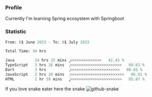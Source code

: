 ### Profile 

Currently I'm learning Spring ecosystem with Springboot

### Statistic
<!--START_SECTION:waka-->

```python
From: 01 June 2023 - To: 01 July 2023

Total Time: 34 hrs

Java         14 hrs 25 mins  ͎͎͎͎͎͎͎͎͎͎̝>>>>>>>>>>>>>>   42.43 %
TypeScript   3 hrs 16 mins   ͎͎>>>>>>>>>>>>>>>>>>>>>>>   09.63 %
Dart         3 hrs           ͎͎͕>>>>>>>>>>>>>>>>>>>>>>   08.83 %
JavaScript   2 hrs 20 mins   ͎>>>>>>>>>>>>>>>>>>>>>>>>   06.91 %
HTML         1 hr 59 mins    ͎͚>>>>>>>>>>>>>>>>>>>>>>>   05.87 %
```

<!--END_SECTION:waka-->

If you love snake eater here the snake 
<picture>
  <source media="(prefers-color-scheme: dark)" srcset="https://github.com/pradana4648/pradana4648/blob/c0566a83ca6ea5f2e46bab00e717c4c82b4b5c4c/github-contribution-grid-snake-dark.svg" />
  <source media="(prefers-color-scheme: light)" srcset="https://github.com/pradana4648/pradana4648/blob/c0566a83ca6ea5f2e46bab00e717c4c82b4b5c4c/github-contribution-grid-snake.svg" />
  <img alt="github-snake" src="https://github.com/pradana4648/pradana4648/blob/c0566a83ca6ea5f2e46bab00e717c4c82b4b5c4c/github-contribution-grid-snake.svg" />
</picture>
